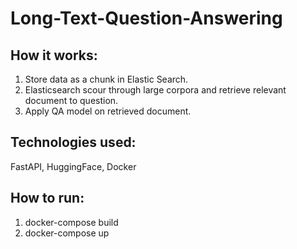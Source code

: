 # Long-Text-Question-Answering

## How it works:

1) Store data as a chunk in Elastic Search.
2) Elasticsearch scour through large corpora and retrieve relevant document to question.
3) Apply QA model on retrieved document.

## Technologies used:
FastAPI, HuggingFace, Docker

## How to run:

1) docker-compose build
2) docker-compose up
